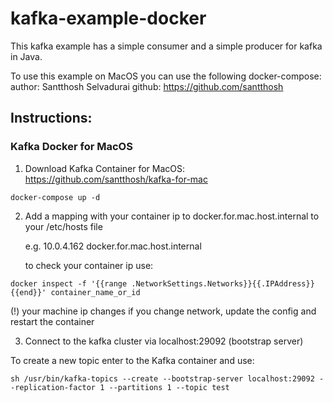 # kafka-example-docker

This kafka example has a simple consumer and a simple producer for kafka in Java.

To use this example on MacOS you can use the following docker-compose:
author: Santthosh Selvadurai
github: https://github.com/santthosh

## Instructions:
### Kafka Docker for MacOS
1. Download Kafka Container for MacOS: https://github.com/santthosh/kafka-for-mac
```
docker-compose up -d
```

2. Add a mapping with your container ip to docker.for.mac.host.internal to your /etc/hosts file 
  
    e.g. 10.0.4.162 docker.for.mac.host.internal
  
    to check your container ip use:
  ```
  docker inspect -f '{{range .NetworkSettings.Networks}}{{.IPAddress}}{{end}}' container_name_or_id
  ```
  (!) your machine ip changes if you change network, update the config and restart the container

3. Connect to the kafka cluster via localhost:29092 (bootstrap server)

To create a new topic enter to the Kafka container and use:
```
sh /usr/bin/kafka-topics --create --bootstrap-server localhost:29092 --replication-factor 1 --partitions 1 --topic test
```
